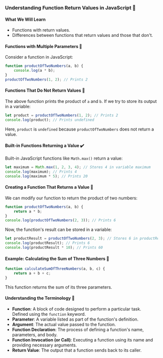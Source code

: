 ### Understanding Function Return Values in JavaScript 🔄

#### What We Will Learn
- Functions with return values.
- Differences between functions that return values and those that don't.

#### Functions with Multiple Parameters 📌
Consider a function in JavaScript:
```javascript
function productOfTwoNumbers(a, b) {
    console.log(a * b);
}
productOfTwoNumbers(1, 2); // Prints 2
```

#### Functions That Do Not Return Values 🚫
The above function prints the product of `a` and `b`. If we try to store its output in a variable:
```javascript
let product = productOfTwoNumbers(1, 2); // Prints 2
console.log(product); // Prints undefined
```
Here, `product` is `undefined` because `productOfTwoNumbers` does not return a value.

#### Built-in Functions Returning a Value ✔️
Built-in JavaScript functions like `Math.max()` return a value:
```javascript
let maximum = Math.max(1, 2, 3, 4); // Stores 4 in variable maximum
console.log(maximum); // Prints 4
console.log(maximum * 5); // Prints 20
```

#### Creating a Function That Returns a Value 🔄
We can modify our function to return the product of two numbers:
```javascript
function productOfTwoNumbers(a, b) {
    return a * b;
}
console.log(productOfTwoNumbers(2, 3)); // Prints 6
```
Now, the function's result can be stored in a variable:
```javascript
let productResult = productOfTwoNumbers(2, 3); // Stores 6 in productResult
console.log(productResult); // Prints 6
console.log(productResult * 10); // Prints 60
```

#### Example: Calculating the Sum of Three Numbers 🧮
```javascript
function calculateSumOfThreeNumbers(a, b, c) {
    return a + b + c;
}
```
This function returns the sum of its three parameters.

#### Understanding the Terminology 📖
- **Function**: A block of code designed to perform a particular task. Defined using the `function` keyword.
- **Parameter**: A variable listed as part of the function's definition.
- **Argument**: The actual value passed to the function.
- **Function Declaration**: The process of defining a function's name, parameters, and body.
- **Function Invocation (or Call)**: Executing a function using its name and providing necessary arguments.
- **Return Value**: The output that a function sends back to its caller.



